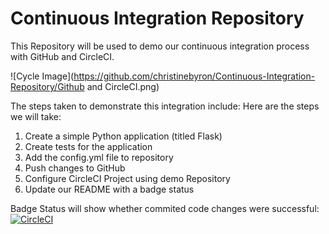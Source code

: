 # Continuous Integration Repository

This Repository will be used to demo our continuous integration process with GitHub and CircleCI.


![Cycle Image](https://github.com/christinebyron/Continuous-Integration-Repository/Github and CircleCI.png)

The steps taken to demonstrate this integration include:
Here are the steps we will take:
   1. Create a simple Python application (titled Flask)
   2. Create tests for the application
   3. Add the config.yml file to repository
   4. Push changes to GitHub
   5. Configure CircleCI Project using demo Repository
   6. Update our README with a badge status

Badge Status will show whether commited code changes were successful: 
[![CircleCI](https://circleci.com/gh/christinebyron/Continuous-Integration-Repository.svg?style=svg)](https://circleci.com/gh/christinebyron/Continuous-Integration-Repository)
